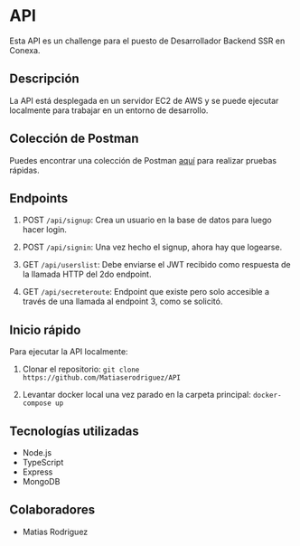 # API

Esta API es un challenge para el puesto de Desarrollador Backend SSR en Conexa.

## Descripción

La API está desplegada en un servidor EC2 de AWS y se puede ejecutar localmente para trabajar en un entorno de desarrollo.

## Colección de Postman

Puedes encontrar una colección de Postman [aquí](https://www.postman.com/satellite-cosmologist-72342374/workspace/conexa/collection/14655417-409a11fa-f14d-4923-9a85-8fb0bd923c04?action=share&creator=14655417) para realizar pruebas rápidas.

## Endpoints

1. POST `/api/signup`: Crea un usuario en la base de datos para luego hacer login.

2. POST `/api/signin`: Una vez hecho el signup, ahora hay que logearse.

3. GET `/api/userslist`: Debe enviarse el JWT recibido como respuesta de la llamada HTTP del 2do endpoint.

4. GET `/api/secreteroute`: Endpoint que existe pero solo accesible a través de una llamada al endpoint 3, como se solicitó.

## Inicio rápido

Para ejecutar la API localmente:

1. Clonar el repositorio: `git clone https://github.com/Matiaserodriguez/API`

2. Levantar docker local una vez parado en la carpeta principal: `docker-compose up`

## Tecnologías utilizadas

- Node.js
- TypeScript
- Express
- MongoDB

## Colaboradores

- Matias Rodriguez
